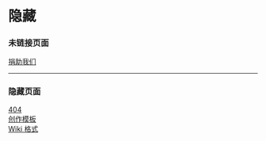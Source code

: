 <!-- 404 -->

# 隐藏

### 未链接页面

[捐助我们](other/donate)<br/>

---

### 隐藏页面

[404](404)<br/>
[创作模板](community/creation/template)<br/>
[Wiki 格式](dev/formats)<br/>
